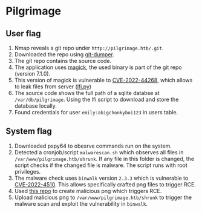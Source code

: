 # Pilgrimage

## User flag

1. Nmap reveals a git repo under `http://pilgrimage.htb/.git`.
2. Downloaded the repo using [git-dumper](https://github.com/arthaud/git-dumper).
3. The git repo contains the source code.
4. The application uses [magick](https://github.com/ropensci/magick), the used binary is part of the git repo (version 7.1.0).
5. This version of magick is vulnerable to [CVE-2022-44268](https://github.com/voidz0r/CVE-2022-44268), which allows to leak files from server ([lfi.py](lfi.py))
6. The source code shows the full path of a sqlite databse at `/var/db/pilgrimage`. Using the lfi script to download and store the database locally.
7. Found credentials for user `emily:abigchonkyboi123` in users table.

## System flag

1. Downloaded pspy64 to obesrve commands run on the system.
2. Detected a cronjob/script `malwarescan.sh` which observes all files in `/var/www/pilgrimage.htb/shrunk`. If any file in this folder is changed, the script checks if the changed file is malware. The script runs with root privileges.
3. The malware check uses `binwalk` version `2.3.3` which is vulnerable to [CVE-2022-4510](https://nvd.nist.gov/vuln/detail/CVE-2022-4510). This allows specifically crafted png files to trigger RCE.
4. Used [this repo](https://github.com/adhikara13/CVE-2022-4510-WalkingPath) to create malicious png which triggers RCE.
5. Upload malicious png to `/var/www/pilgrimage.htb/shrunk` to trigger the malware scan and exploit the vulnerability in `binwalk`.